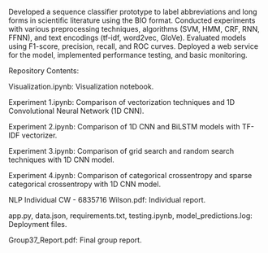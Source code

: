 Developed a sequence classifier prototype to label abbreviations and long forms in scientific literature using the BIO format. Conducted experiments with various preprocessing techniques, algorithms (SVM, HMM, CRF, RNN, FFNN), and text encodings (tf-idf, word2vec, GloVe). Evaluated models using F1-score, precision, recall, and ROC curves. Deployed a web service for the model, implemented performance testing, and basic monitoring.

Repository Contents:

Visualization.ipynb: Visualization notebook.

Experiment 1.ipynb: Comparison of vectorization techniques and 1D Convolutional Neural Network (1D CNN).

Experiment 2.ipynb: Comparison of 1D CNN and BiLSTM models with TF-IDF vectorizer.

Experiment 3.ipynb: Comparison of grid search and random search techniques with 1D CNN model.

Experiment 4.ipynb: Comparison of categorical crossentropy and sparse categorical crossentropy with 1D CNN model.

NLP Individual CW - 6835716 Wilson.pdf: Individual report.

app.py, data.json, requirements.txt, testing.ipynb, model_predictions.log: Deployment files.

Group37_Report.pdf: Final group report.
